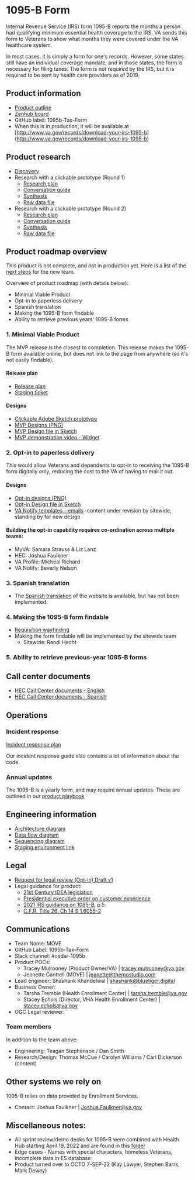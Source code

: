 # 1095-B Form

Internal Revenue Service (IRS) form 1095-B reports the months a person had qualifying minimum essential health coverage to the IRS. VA sends this form to Veterans to show what months they were covered under the VA healthcare system. 

In most cases, it is simply a form for one's records. However, some states still have an individual coverage mandate, and in those states, the form is necessary for filing taxes. The form is not required by the IRS, but it is required to be sent by health care providers as of 2019.

## Product information

- [Product outline](https://github.com/department-of-veterans-affairs/va.gov-team/blob/master/products/health-care/1095b-tax-form/product/1095B-Tax-Form-Product-Outline.md)
- [Zenhub board](https://app.zenhub.com/workspaces/1095b-tax-form-61e19735167b2500170b2146/board)
- GitHub label: 1095b-Tax-Form
- When this is in production, it will be available at [http://www.va.gov/records/download-your-irs-1095-b](http://www.va.gov/records/download-your-irs-1095-b)
    
## Product research
- [Discovery](https://github.com/department-of-veterans-affairs/va.gov-team/blob/master/products/health-care/1095b-tax-form/design/VA_1095-B%20Initial%20Research%20Discovery_2-4-22.pptx)
- Research with a clickable prototype (Round 1)
    - [Research plan](https://github.com/department-of-veterans-affairs/va.gov-team/blob/master/products/health-care/1095b-tax-form/research/research-plan.md)
    - [Conversation guide](https://github.com/department-of-veterans-affairs/va.gov-team/blob/master/products/health-care/1095b-tax-form/research/conversation-guide.md)
    - [Synthesis](https://github.com/department-of-veterans-affairs/va.gov-team/blob/master/products/health-care/1095b-tax-form/research/round%201%20Research%20Findings%20Report.md) 
    - [Raw data file](https://github.com/department-of-veterans-affairs/va.gov-team/blob/master/products/health-care/1095b-tax-form/research/Round1-Sprint2-Research-SCRUBBED.xlsx)
- Research with a clickable prototype (Round 2) 
    - [Research plan](https://github.com/department-of-veterans-affairs/va.gov-team/blob/master/products/health-care/1095b-tax-form/research/round2/researchplan.md)
    - [Conversation guide](https://github.com/department-of-veterans-affairs/va.gov-team/blob/master/products/health-care/1095b-tax-form/research/round2/conversation-guide.md)
    - [Synthesis](https://github.com/department-of-veterans-affairs/va.gov-team/blob/master/products/health-care/1095b-tax-form/research/round2/round2-research-report.md) 
    - [Raw data file](https://github.com/department-of-veterans-affairs/va.gov-team/blob/master/products/health-care/1095b-tax-form/research/round2/round-2-synthesis%20spreadsheet.xlsx)

## Product roadmap overview

This product is not complete, and not in production yet. Here is a list of the [next steps](https://github.com/department-of-veterans-affairs/va.gov-team/blob/master/products/health-care/1095b-tax-form/Final%20documents/1095-B%20Product%20turnover%20v3%208.30.22.pdf) for the new team. 

Overview of product roadmap (with details below): 

- Minimal Viable Product
- Opt-in to paperless delivery
- Spanish translation
- Making the 1095-B form findable
- Ability to retrieve previous years' 1095-B forms

### 1. Minimal Viable Product

The MVP release is the closest to completion. This release makes the 1095-B form available online, but does not link to the page from anywhere (so it's not easily findable). 

#### Release plan
- [Release plan](https://github.com/department-of-veterans-affairs/va.gov-team/blob/master/products/health-care/1095b-tax-form/product/1095b-release-plan.md)
- [Staging ticket](https://app.zenhub.com/workspaces/1095b-tax-form-61e19735167b2500170b2146/issues/department-of-veterans-affairs/va.gov-team/44401) 

#### Designs

- [Clickable Adobe Sketch prototype](https://www.sketch.com/s/1f2a2fbd-8d48-47c6-8e95-b26d5259a211/prototype/a/17C9D6DF-D927-4D2F-9429-9205CB4421A1)
- [MVP Designs (PNG)](https://github.com/department-of-veterans-affairs/va.gov-team/tree/master/products/health-care/1095b-tax-form/Final%20documents/Designs/MVP%20designs)
- [MVP Design file in Sketch](https://www.sketch.com/s/2f061f33-42de-4d8f-83ad-40286632ba36/p/D703716B-FAF8-478D-9CC4-7B9FB0FE4BE5) 
- [MVP demonstration video - Widget](https://github.com/department-of-veterans-affairs/va.gov-team/blob/master/products/health-care/1095b-tax-form/Final%20documents/Accessible%201095-B%20demo%20radio-downloads-video.mov)

### 2. Opt-in to paperless delivery

This would allow Veterans and dependents to opt-in to receiving the 1095-B form digitally only, reducing the cost to the VA of having to mail it out. 

#### Designs

- [Opt-in designs (PNG)](https://github.com/department-of-veterans-affairs/va.gov-team/tree/master/products/health-care/1095b-tax-form/Final%20documents/Designs/Opt-in%20designs)
- [Opt-in Design file in Sketch](https://www.sketch.com/s/2f061f33-42de-4d8f-83ad-40286632ba36/p/D703716B-FAF8-478D-9CC4-7B9FB0FE4BE5) 
- [VA Notify templates - emails](https://github.com/department-of-veterans-affairs/va.gov-team/tree/master/products/health-care/1095b-tax-form/Content/VA%20Notify) -content under revision by sitewide, standing by for new design

#### Building the opt-in capability requires co-ordination across multiple teams: 
- MyVA: Samara Strauss & Liz Lanz
- HEC: Joshua Faulkner
- VA Profile: Micheal Richard 
- VA Notify: Beverly Nelson

### 3. Spanish translation

- The [Spanish translation](https://github.com/department-of-veterans-affairs/va.gov-team/blob/master/products/health-care/1095b-tax-form/Content/HEC/HEC%20Documents%20Spanish%20Opt-in/SPA%201095%20webpage.docx) of the website is available, but has not been implemented. 

### 4. Making the 1095-B form findable 

- [Requisition wayfinding](https://github.com/department-of-veterans-affairs/va.gov-team/blob/master/products/health-care/1095b-tax-form/Final%20documents/Crosslinks%20wayfinding%201095-B.pdf)
- Making the form findable will be implemented by the sitewide team
    - Sitewide: Randi Hecht

### 5. Ability to retrieve previous-year 1095-B forms



## Call center documents

- [HEC Call Center documents - English](https://github.com/department-of-veterans-affairs/va.gov-team/tree/master/products/health-care/1095b-tax-form/Content/HEC/HEC%20Documents%20English%20Opt-in)
- [HEC Call Center documents - Spanish](https://github.com/department-of-veterans-affairs/va.gov-team/tree/master/products/health-care/1095b-tax-form/Content/HEC/HEC%20Documents%20Spanish%20Opt-in)


## Operations

### Incident response

[Incident response plan](https://github.com/department-of-veterans-affairs/va.gov-team/blob/master/products/health-care/1095b-tax-form/product/incident-response-plan.md)

Our incident response guide also contains a lot of information about the code. 

### Annual updates

The 1095-B is a yearly form, and may require annual updates. These are outlined in our [product playbook](https://github.com/department-of-veterans-affairs/va.gov-team/blob/master/products/health-care/1095b-tax-form/product/product-playbook.md)

## Engineering information

* [Architecture diagram](https://github.com/department-of-veterans-affairs/va.gov-team/blob/master/products/health-care/1095b-tax-form/research/tech/architecture-plan.md)
* [Data flow diagram](https://github.com/department-of-veterans-affairs/va.gov-team/blob/master/products/health-care/1095b-tax-form/research/tech/Data%20Flow%20Diagram.md)
* [Sequencing diagram](https://github.com/department-of-veterans-affairs/va.gov-team/blob/master/products/health-care/1095b-tax-form/research/tech/1095-B%20Sequence%20Diagram.md)
* [Staging environment link](https://www.staging.va.gov/download-your-irs-1095-b-tax-form)

## Legal 
* [Request for legal review (Opt-in) Draft v1](https://github.com/department-of-veterans-affairs/va.gov-team/blob/master/products/health-care/1095b-tax-form/product/Legal%20Review%20request%201095-B%20Opt%20-in%20to%20paperless%20delivery.pdf)
* Legal guidance for product:
    * [21st Century IDEA legislation](https://digital.gov/resources/21st-century-integrated-digital-experience-act/)
    * [Presidential executive order on customer experience](https://www.performance.gov/cx/executive-order/)
    * [2021 IRS guidance on 1095-B](https://www.irs.gov/pub/irs-pdf/i109495b.pdf), p.5
    * [C.F.R. Title 26, Ch 14 S 1.6055-2](https://www.govregs.com/regulations/26/1.6055-2)

## Communications

- Team Name: MOVE
- GitHub Label: 1095b-Tax-Form
- Slack channel: #cedar-1095b
- Product POCs: 
    - Tracey Mulrooney (Product Owner/VA) | tracey.mulrooney@va.gov
    - Jeanette Cantrell (MOVE) | jeanette@themostudio.com
- Lead engineer: Shashank Khandelwal | shashank@bluetiger.digital
- Business Owner: 
    - Tarsha Tremble (Health Enrollment Center) | tarsha.tremble@va.gov
    - Stacey Echols (Director, VHA Health Enrollment Center) | stacey.echols@va.gov
- OGC Legal reviewer: 

### Team members

In addition to the team above: 

- Engineering:  Teagan Stephenson / Dan Smith
- Research/Design: Thomas McCue / Carolyn Williams / Carl Dickerson (content)

## Other systems we rely on

1095-B relies on data provided by Enrollment Services.

- Contact: Joshua Faulkner | Joshua.Faulkner@va.gov

## Miscellaneous notes:

- All sprint review/demo decks for 1095-B were combined with Health Hub starting April 19, 2022 and are found in this [folder](https://github.com/department-of-veterans-affairs/va.gov-team/tree/master/products/health-care/health-apartment/Health%20Hub/PMO/Sprint%20Demo%20and%20Acceptance)
- Edge cases - Names with special characters, homeless Veterans, incomplete data in ES database
- Product turned over to OCTO 7-SEP-22 (Kay Lawyer, Stephen Barrs, Mark Dewey)
